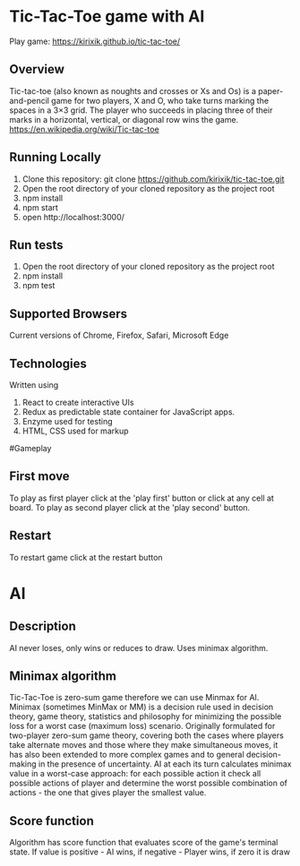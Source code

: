 # Tic-Tac-Toe game with AI
Play game: https://kirixik.github.io/tic-tac-toe/

## Overview
Tic-tac-toe (also known as noughts and crosses or Xs and Os) is a paper-and-pencil game for two players, X and O, who take turns marking the spaces in a 3×3 grid. The player who succeeds in placing three of their marks in a horizontal, vertical, or diagonal row wins the game.
https://en.wikipedia.org/wiki/Tic-tac-toe

## Running Locally

1. Clone this repository: git clone https://github.com/kirixik/tic-tac-toe.git
2. Open the root directory of your cloned repository as the project root
3. npm install
4. npm start
5. open http://localhost:3000/

## Run tests

1. Open the root directory of your cloned repository as the project root
2. npm install
3. npm test

## Supported Browsers

Current versions of Chrome, Firefox, Safari, Microsoft Edge

## Technologies

Written using 
1. React to create interactive UIs
2. Redux as  predictable state container for JavaScript apps.
3. Enzyme used for testing 
4. HTML, CSS used for markup

#Gameplay

## First move
To play as first player click at the 'play first' button or click at any cell at board.
To play as second player click at the 'play second' button.

## Restart
To restart game click at the restart button

# AI

## Description
AI never loses, only wins or reduces to draw. Uses minimax algorithm.

## Minimax algorithm
Tic-Tac-Toe is zero-sum game therefore we can use Minmax for AI.
Minimax (sometimes MinMax or MM) is a decision rule used in decision theory, game theory, statistics and philosophy for minimizing the possible loss for a worst case (maximum loss) scenario. Originally formulated for two-player zero-sum game theory, covering both the cases where players take alternate moves and those where they make simultaneous moves, it has also been extended to more complex games and to general decision-making in the presence of uncertainty.
AI at each its turn calculates minimax value in a worst-case approach: for each possible action it check all possible actions of player and determine the worst possible combination of actions - the one that gives player the smallest value.

## Score function
Algorithm has score function that evaluates score of the game's terminal state. If value is positive - AI wins, if negative - Player wins, if zero it is draw

